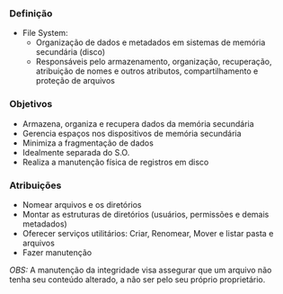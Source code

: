 ### Definição
- File System:
	- Organização de dados e metadados em sistemas de memória secundária (disco)
	- Responsáveis pelo armazenamento, organização, recuperação, atribuição de nomes e outros atributos, compartilhamento e proteção de arquivos
### Objetivos
- Armazena, organiza e recupera dados da memória secundária
- Gerencia espaços nos dispositivos de memória secundária
- Minimiza a fragmentação de dados
- Idealmente separada do S.O.
- Realiza a manutenção física de registros em disco

### Atribuições
- Nomear arquivos e os diretórios
- Montar as estruturas de diretórios (usuários, permissões e demais metadados)
- Oferecer serviços utilitários: Criar, Renomear, Mover e listar pasta e arquivos
- Fazer manutenção

_OBS:_ A manutenção da integridade visa assegurar que um arquivo não tenha seu conteúdo alterado, a não ser pelo seu próprio proprietário.